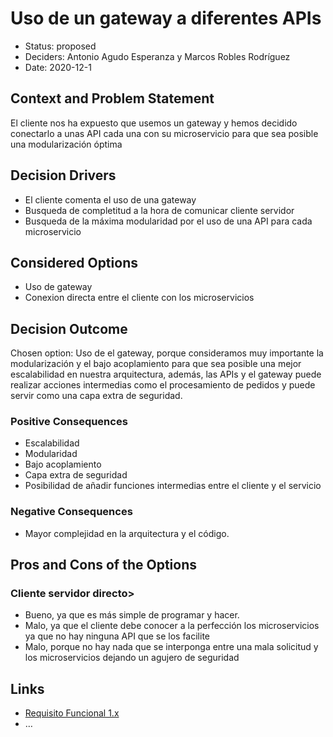 # Uso de un gateway a diferentes APIs
* Status: proposed <!-- optional -->
* Deciders: Antonio Agudo Esperanza y Marcos Robles Rodríguez<!-- optional -->
* Date: 2020-12-1 <!-- optional -->

## Context and Problem Statement

El cliente nos ha expuesto que usemos un gateway y hemos decidido conectarlo a unas API cada una con su microservicio para que sea posible una modularización óptima 

## Decision Drivers <!-- optional -->

* El cliente comenta el uso de una gateway
* Busqueda de completitud a la hora de comunicar cliente servidor
* Busqueda de la máxima modularidad por el uso de una API para cada microservicio

## Considered Options

* Uso de gateway
* Conexion directa entre el cliente con los microservicios

## Decision Outcome

Chosen option: Uso de el gateway, porque consideramos muy importante la modularización y el bajo acoplamiento para que sea posible una mejor escalabilidad en nuestra arquitectura, además, las APIs y el gateway puede realizar acciones intermedias como el procesamiento de pedidos y puede servir como una capa extra de seguridad.

### Positive Consequences <!-- optional -->

* Escalabilidad
* Modularidad
* Bajo acoplamiento
* Capa extra de seguridad
* Posibilidad de añadir funciones intermedias entre el cliente y el servicio

### Negative Consequences <!-- optional -->

* Mayor complejidad en la arquitectura y el código.

## Pros and Cons of the Options <!-- optional -->

### Cliente servidor directo>

* Bueno, ya que es más simple de programar y hacer.
* Malo, ya que el cliente debe conocer a la perfección los microservicios ya que no hay ninguna API que se los facilite
* Malo, porque no hay nada que se interponga entre una mala solicitud y los microservicios dejando un agujero de seguridad

## Links <!-- optional -->

* [Requisito Funcional 1.x](https://github.com/Grupo3-DAS/Pr-ctica1-Captura-y-Representaci-n-de-Decisiones-de-Dise-o-Equipo-3/blob/main/DAS-P1-Alba_Sevillano_Portilla-TAREA1.pdf)
* … <!-- numbers of links can vary -->

